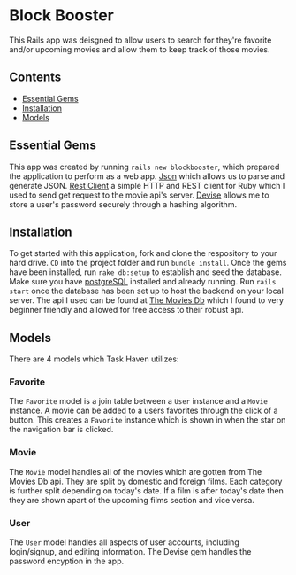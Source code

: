 # Block Booster

This Rails app was deisgned to allow users to search for they're favorite and/or upcoming movies and allow them to keep track of those movies. 

## Contents

- [Essential Gems](#essentual-gmes)
- [Installation](#installation)
- [Models](#models)

## Essential Gems

This app was created by running ```rails new blockbooster```, which prepared the application to perform as a web app. [Json](https://github.com/flori/json) which allows us to parse and generate JSON. [Rest Client](https://github.com/rest-client/rest-client) a simple HTTP and REST client for Ruby which I used to send get request to the movie api's server. [Devise](https://github.com/plataformatec/devise/) allows me to store a user's password securely through a hashing algorithm. 

## Installation 

To get started with this application, fork and clone the respository to your hard drive. ```CD``` into the project folder and run ```bundle install```. Once the gems have been installed, run ```rake db:setup``` to establish and seed the database. Make sure you have [postgreSQL](https://postgresapp.com/) installed and already running. Run ```rails start``` once the database has been set up to host the backend on your local server. The api I used can be found at [The Movies Db](https://developers.themoviedb.org/) which I found to very beginner friendly and allowed for free access to their robust api. 

## Models

There are 4 models which Task Haven utilizes: 

### Favorite

The ```Favorite``` model is a join table between a ```User``` instance and a ```Movie``` instance. A movie can be added to a users favorites through the click of a button. This creates a ```Favorite``` instance which is shown in when the star on the navigation bar is clicked. 

### Movie 

The ```Movie``` model handles all of the movies which are gotten from The Movies Db api. They are split by domestic and foreign films. Each category is further split depending on today's date. If a film is after today's date then they are shown apart of the upcoming films section and vice versa. 

### User

The ```User``` model handles all aspects of user accounts, including login/signup, and editing information. The Devise gem handles the password encyption in the app.



